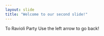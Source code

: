 ```yaml
---
layout: slide
title: "Welcome to our second slide!"
---
```

To Ravioli Party
Use the left arrow to go back!
